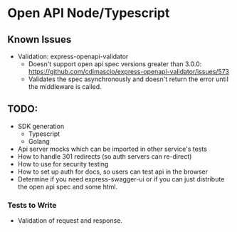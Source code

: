 # Open API Node/Typescript

## Known Issues
- Validation: express-openapi-validator
    - Doesn't support open api spec versions greater than 3.0.0: https://github.com/cdimascio/express-openapi-validator/issues/573
    - Validates the spec asynchronously and doesn't return the error until the middleware is called.

## TODO:
- SDK generation
    - Typescript
    - Golang
- Api server mocks which can be imported in other service's tests
- How to handle 301 redirects (so auth servers can re-direct)
- How to use for security testing
- How to set up auth for docs, so users can test api in the browser
- Determine if you need express-swagger-ui or if you can just distribute the open api spec and some html.

### Tests to Write
- Validation of request and response.